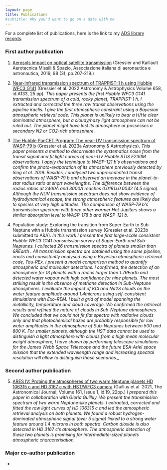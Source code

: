 ```yaml
---
layout: page
title: Publications
#subtitle: Why you'd want to go on a date with me
---
```




For a complete list of publications, here is the link to my [ADS library records](https://ui.adsabs.harvard.edu/search/p_=0&q=author%3A%22Gressier%2C%20A.%22&sort=date%20desc%2C%20bibcode%20desc).




### First author publication
1.	[Aerosols impact on optical satellite transmission](https://link.springer.com/article/10.1007/s42496-019-00018-1) (Gressier and Kaillault Aerotecnica Missili & Spazio, Associazione italiana di aeronautica e astronautica, 2019, 98 (3), pp.207-219.)

2.	[Near-Infrared transmission spectrum of TRAPPIST-1 h using Hubble WFC3 G141](https://www.aanda.org/articles/aa/full_html/2022/02/aa42140-21/aa42140-21.html) (Gressier et al. 2022 Astronomy & Astrophysics Volume 658, id.A133, 25 pp). 
_This paper presents the first Hubble WFC3 G141 transmission spectrum of a cold, rocky planet, TRAPPIST-1 h. I extracted and corrected the three raw transit observations using the pipeline iraclis. I give the first atmospheric constraint using a Bayesian atmospheric retrieval code. This planet is unlikely to bear a H/He clear dominated atmosphere, but a cloudy/hazy light atmosphere can not be ruled out. The planet might have lost its atmosphere or possesses a secondary N2 or CO2-rich atmosphere_.

3.  [The Hubble PanCET Program: The near-UV transmission spectrum of WASP-79 b](https://arxiv.org/abs/2302.08962) (Gressier et al. 2023a Astronomy & Astrophysics). 
_This paper presents a method to decorrelate the systematics noise from the transit signal and fit light curves of near-UV Hubble STIS E230M observations. I apply the technique to WASP-121 b's observations and confirm the photo-evaporation of its atmosphere previously detected by Sing et al. 2019. Besides, I analysed two unprecedented transit observations of WASP-79 b and observed an increase in the planet-to-star radius ratio at short wavelengths. The difference between the radius ratios at 2400Å and 3000Å reaches 0.0191±0.0042 (4.5 sigma). Although the NUV transmission spectrum does not show evidence of hydrodynamical escape, the strong atmospheric features are likely due to species at very high altitudes. The comparison of WASP-79 b's transmission spectrum with three other warmer Hot-Jupiters shows a similar absorption level to WASP-178 b and WASP-121 b._

4. Population study: Exploring the transition from Super-Earth to Sub-Neptune with a Hubble transmission survey (Gressier et al. 2023b submitted to A&A). 
_In this work I present the first large-scale consistent Hubble WFC3 G141 transmission survey of Super-Earth and Sub-Neptunes. I collected 26 transmission spectra of planets smaller than 6REarth . All transmission spectra are obtained using the same pipeline, iraclis and consistently analysed using a Bayesian atmospheric retrieval code, Tau-REx. I present a model comparison method to quantify atmospheric and molecular detections. I confirmed, the detection of an atmosphere for 13 planets with a radius larger than 1.7REarth and detected water vapour with high confidence for nine planets. The most striking result is the absence of methane detection in Sub-Neptune atmospheres. I evaluate the impact of KCl and Na2S clouds on the water feature amplitude around 1.4microns using self-consistent simulations with Exo-REM. I built a grid of model spanning the metallicity, temperature and cloud coverage. We confirmed the retrieval results and refined the nature of clouds in Sub-Neptune atmospheres. We concluded that we could not fit flat spectra with radiative clouds only and that photochemical hazes are probably responsible for low water amplitudes in the atmosphere of Sub-Neptunes between 500 and 800 K. For smaller planets, although the HST data cannot be used to distinguish a light atmosphere with clouds from a high mean molecular weight atmosphere, I have shown by performing telescope simulations for the James Webb Space Telescope and the future ESA-Ariel space mission that the extended wavelength range and increasing spectral resolution will allow to distinguish those scenarios.__


### Second author publication
5.	[ARES IV: Probing the atmospheres of two warm Neptune planets HD 106315 c and HD 3167 c with HST/WFC3 camera](https://iopscience.iop.org/article/10.3847/1538-3881/abc3c8) (Guilluy et al. 2021, The Astronomical Journal, Volume 161, Issue 1, id.19, 22pp.) 
_I prepared this paper in collaboration with Gloria Guilluy. We present the transmission spectrum of two warm Neptune-like planets. I extracted, corrected and fitted the raw light curves of HD 106315 c and led the atmospheric retrieval analysis on both planets. We found a robust hydrogen-dominated atmospheric signal (over 5 sigma) linked to a strong water feature around 1.4 microns in both spectra. Carbon dioxide is also detected in HD 3167 c’s atmosphere. The atmospheric detection of these two planets is promising for intermediate-sized planets atmospheric characterisation._




### Major co-author publication
-


